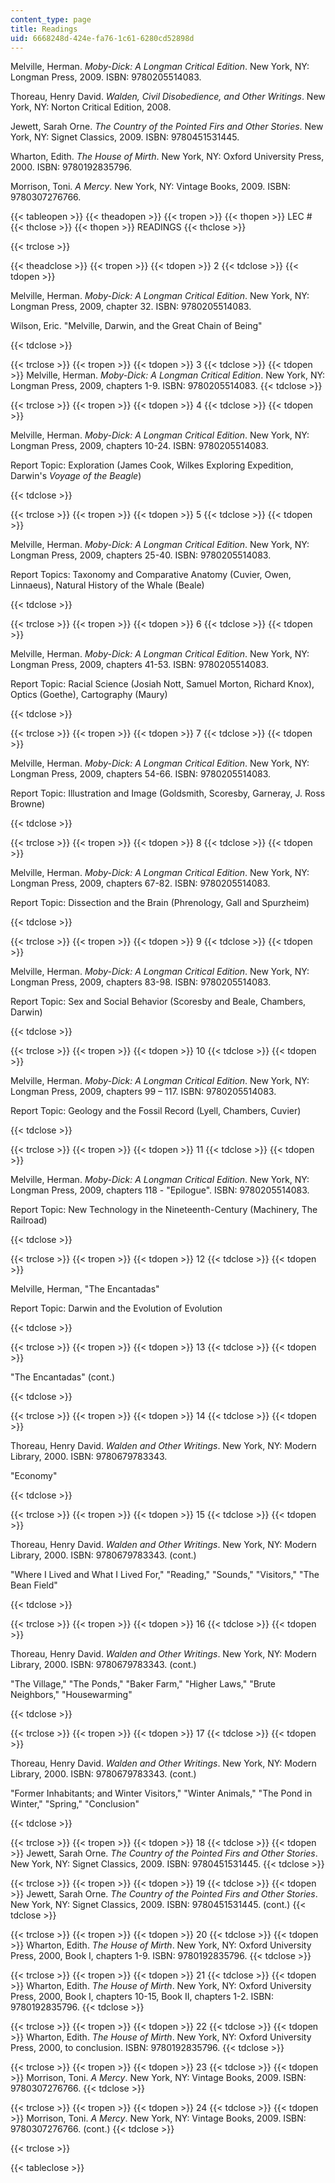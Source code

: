 ```yaml
---
content_type: page
title: Readings
uid: 6668248d-424e-fa76-1c61-6280cd52898d
---
```


Melville, Herman. _Moby-Dick: A Longman Critical Edition_. New York, NY: Longman Press, 2009. ISBN: 9780205514083.

Thoreau, Henry David. _Walden, Civil Disobedience, and Other Writings_. New York, NY: Norton Critical Edition, 2008.

Jewett, Sarah Orne. _The Country of the Pointed Firs and Other Stories_. New York, NY: Signet Classics, 2009. ISBN: 9780451531445.

Wharton, Edith. _The House of Mirth_. New York, NY: Oxford University Press, 2000. ISBN: 9780192835796.

Morrison, Toni. _A Mercy_. New York, NY: Vintage Books, 2009. ISBN: 9780307276766.

{{< tableopen >}}
{{< theadopen >}}
{{< tropen >}}
{{< thopen >}}
LEC #
{{< thclose >}}
{{< thopen >}}
READINGS
{{< thclose >}}

{{< trclose >}}

{{< theadclose >}}
{{< tropen >}}
{{< tdopen >}}
2
{{< tdclose >}}
{{< tdopen >}}


Melville, Herman. _Moby-Dick: A Longman Critical Edition_. New York, NY: Longman Press, 2009, chapter 32. ISBN: 9780205514083.

Wilson, Eric. "Melville, Darwin, and the Great Chain of Being"


{{< tdclose >}}

{{< trclose >}}
{{< tropen >}}
{{< tdopen >}}
3
{{< tdclose >}}
{{< tdopen >}}
Melville, Herman. _Moby-Dick: A Longman Critical Edition_. New York, NY: Longman Press, 2009, chapters 1-9. ISBN: 9780205514083.
{{< tdclose >}}

{{< trclose >}}
{{< tropen >}}
{{< tdopen >}}
4
{{< tdclose >}}
{{< tdopen >}}


Melville, Herman. _Moby-Dick: A Longman Critical Edition_. New York, NY: Longman Press, 2009, chapters 10-24. ISBN: 9780205514083.

Report Topic: Exploration (James Cook, Wilkes Exploring Expedition, Darwin's _Voyage of the Beagle_)


{{< tdclose >}}

{{< trclose >}}
{{< tropen >}}
{{< tdopen >}}
5
{{< tdclose >}}
{{< tdopen >}}


Melville, Herman. _Moby-Dick: A Longman Critical Edition_. New York, NY: Longman Press, 2009, chapters 25-40. ISBN: 9780205514083.

Report Topics: Taxonomy and Comparative Anatomy (Cuvier, Owen, Linnaeus), Natural History of the Whale (Beale)


{{< tdclose >}}

{{< trclose >}}
{{< tropen >}}
{{< tdopen >}}
6
{{< tdclose >}}
{{< tdopen >}}


Melville, Herman. _Moby-Dick: A Longman Critical Edition_. New York, NY: Longman Press, 2009, chapters 41-53. ISBN: 9780205514083.

Report Topic: Racial Science (Josiah Nott, Samuel Morton, Richard Knox), Optics (Goethe), Cartography (Maury)


{{< tdclose >}}

{{< trclose >}}
{{< tropen >}}
{{< tdopen >}}
7
{{< tdclose >}}
{{< tdopen >}}


Melville, Herman. _Moby-Dick: A Longman Critical Edition_. New York, NY: Longman Press, 2009, chapters 54-66. ISBN: 9780205514083.

Report Topic: Illustration and Image (Goldsmith, Scoresby, Garneray, J. Ross Browne)


{{< tdclose >}}

{{< trclose >}}
{{< tropen >}}
{{< tdopen >}}
8
{{< tdclose >}}
{{< tdopen >}}


Melville, Herman. _Moby-Dick: A Longman Critical Edition_. New York, NY: Longman Press, 2009, chapters 67-82. ISBN: 9780205514083.

Report Topic: Dissection and the Brain (Phrenology, Gall and Spurzheim)


{{< tdclose >}}

{{< trclose >}}
{{< tropen >}}
{{< tdopen >}}
9
{{< tdclose >}}
{{< tdopen >}}


Melville, Herman. _Moby-Dick: A Longman Critical Edition_. New York, NY: Longman Press, 2009, chapters 83-98. ISBN: 9780205514083.

Report Topic: Sex and Social Behavior (Scoresby and Beale, Chambers, Darwin)


{{< tdclose >}}

{{< trclose >}}
{{< tropen >}}
{{< tdopen >}}
10
{{< tdclose >}}
{{< tdopen >}}


Melville, Herman. _Moby-Dick: A Longman Critical Edition_. New York, NY: Longman Press, 2009, chapters 99 – 117. ISBN: 9780205514083.

Report Topic: Geology and the Fossil Record (Lyell, Chambers, Cuvier)


{{< tdclose >}}

{{< trclose >}}
{{< tropen >}}
{{< tdopen >}}
11
{{< tdclose >}}
{{< tdopen >}}


Melville, Herman. _Moby-Dick: A Longman Critical Edition_. New York, NY: Longman Press, 2009, chapters 118 - "Epilogue". ISBN: 9780205514083.

Report Topic: New Technology in the Nineteenth-Century (Machinery, The Railroad)


{{< tdclose >}}

{{< trclose >}}
{{< tropen >}}
{{< tdopen >}}
12
{{< tdclose >}}
{{< tdopen >}}


Melville, Herman, "The Encantadas"

Report Topic: Darwin and the Evolution of Evolution


{{< tdclose >}}

{{< trclose >}}
{{< tropen >}}
{{< tdopen >}}
13
{{< tdclose >}}
{{< tdopen >}}


"The Encantadas" (cont.)


{{< tdclose >}}

{{< trclose >}}
{{< tropen >}}
{{< tdopen >}}
14
{{< tdclose >}}
{{< tdopen >}}


Thoreau, Henry David. _Walden and Other Writings_. New York, NY: Modern Library, 2000. ISBN: 9780679783343.

"Economy"


{{< tdclose >}}

{{< trclose >}}
{{< tropen >}}
{{< tdopen >}}
15
{{< tdclose >}}
{{< tdopen >}}


Thoreau, Henry David. _Walden and Other Writings_. New York, NY: Modern Library, 2000. ISBN: 9780679783343. (cont.)

"Where I Lived and What I Lived For," "Reading," "Sounds," "Visitors," "The Bean Field"


{{< tdclose >}}

{{< trclose >}}
{{< tropen >}}
{{< tdopen >}}
16
{{< tdclose >}}
{{< tdopen >}}


Thoreau, Henry David. _Walden and Other Writings_. New York, NY: Modern Library, 2000. ISBN: 9780679783343. (cont.)

"The Village," "The Ponds," "Baker Farm," "Higher Laws," "Brute Neighbors," "Housewarming"


{{< tdclose >}}

{{< trclose >}}
{{< tropen >}}
{{< tdopen >}}
17
{{< tdclose >}}
{{< tdopen >}}


Thoreau, Henry David. _Walden and Other Writings_. New York, NY: Modern Library, 2000. ISBN: 9780679783343. (cont.)

"Former Inhabitants; and Winter Visitors," "Winter Animals," "The Pond in Winter," "Spring," "Conclusion"


{{< tdclose >}}

{{< trclose >}}
{{< tropen >}}
{{< tdopen >}}
18
{{< tdclose >}}
{{< tdopen >}}
Jewett, Sarah Orne. _The Country of the Pointed Firs and Other Stories_. New York, NY: Signet Classics, 2009. ISBN: 9780451531445.
{{< tdclose >}}

{{< trclose >}}
{{< tropen >}}
{{< tdopen >}}
19
{{< tdclose >}}
{{< tdopen >}}
Jewett, Sarah Orne. _The Country of the Pointed Firs and Other Stories_. New York, NY: Signet Classics, 2009. ISBN: 9780451531445. (cont.)
{{< tdclose >}}

{{< trclose >}}
{{< tropen >}}
{{< tdopen >}}
20
{{< tdclose >}}
{{< tdopen >}}
Wharton, Edith. _The House of Mirth_. New York, NY: Oxford University Press, 2000, Book I, chapters 1-9. ISBN: 9780192835796.
{{< tdclose >}}

{{< trclose >}}
{{< tropen >}}
{{< tdopen >}}
21
{{< tdclose >}}
{{< tdopen >}}
Wharton, Edith. _The House of Mirth_. New York, NY: Oxford University Press, 2000, Book I, chapters 10-15, Book II, chapters 1-2. ISBN: 9780192835796.
{{< tdclose >}}

{{< trclose >}}
{{< tropen >}}
{{< tdopen >}}
22
{{< tdclose >}}
{{< tdopen >}}
Wharton, Edith. _The House of Mirth_. New York, NY: Oxford University Press, 2000, to conclusion. ISBN: 9780192835796.
{{< tdclose >}}

{{< trclose >}}
{{< tropen >}}
{{< tdopen >}}
23
{{< tdclose >}}
{{< tdopen >}}
Morrison, Toni. _A Mercy_. New York, NY: Vintage Books, 2009. ISBN: 9780307276766.
{{< tdclose >}}

{{< trclose >}}
{{< tropen >}}
{{< tdopen >}}
24
{{< tdclose >}}
{{< tdopen >}}
Morrison, Toni. _A Mercy_. New York, NY: Vintage Books, 2009. ISBN: 9780307276766. (cont.)
{{< tdclose >}}

{{< trclose >}}

{{< tableclose >}}